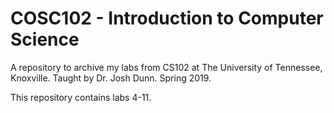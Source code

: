# COSC102 - Introduction to Computer Science
A repository to archive my labs from CS102 at The University of Tennessee, Knoxville. Taught by Dr. Josh Dunn. Spring 2019.

This repository contains labs 4-11.
